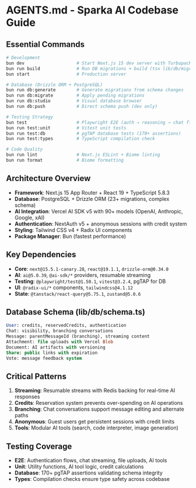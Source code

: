 # AGENTS.md - Sparka AI Codebase Guide

## Essential Commands
```bash
# Development
bun dev                    # Start Next.js 15 dev server with Turbopack
bun run build              # Run DB migrations + build (tsx lib/db/migrate)
bun start                  # Production server

# Database (Drizzle ORM + PostgreSQL)
bun run db:generate        # Generate migrations from schema changes
bun run db:migrate         # Apply pending migrations
bun run db:studio          # Visual database browser
bun run db:push            # Direct schema push (dev only)

# Testing Strategy
bun test                   # Playwright E2E (auth → reasoning → chat flows)
bun run test:unit          # Vitest unit tests
bun run test:db            # pgTAP database tests (170+ assertions)
bun run test:types         # TypeScript compilation check

# Code Quality
bun run lint               # Next.js ESLint + Biome linting
bun run format             # Biome formatting
```

## Architecture Overview
- **Framework**: Next.js 15 App Router + React 19 + TypeScript 5.8.3
- **Database**: PostgreSQL + Drizzle ORM (23+ migrations, complex schema)
- **AI Integration**: Vercel AI SDK v5 with 90+ models (OpenAI, Anthropic, Google, xAI)
- **Authentication**: NextAuth v5 + anonymous sessions with credit system
- **Styling**: Tailwind CSS v4 + Radix UI components
- **Package Manager**: Bun (fastest performance)

## Key Dependencies
- **Core**: `next@15.5.1-canary.28`, `react@19.1.1`, `drizzle-orm@0.34.0`
- **AI**: `ai@5.0.39`, `@ai-sdk/*` providers, resumable streaming
- **Testing**: `@playwright/test@1.50.1`, `vitest@3.2.4`, pgTAP for DB
- **UI**: `@radix-ui/*` components, `tailwindcss@4.1.12`
- **State**: `@tanstack/react-query@5.75.1`, `zustand@5.0.6`

## Database Schema (lib/db/schema.ts)
```sql
User: credits, reservedCredits, authentication
Chat: visibility, branching conversations
Message: parentMessageId (branching), streaming content
Attachment: file uploads with Vercel Blob
Document: AI artifacts with versioning
Share: public links with expiration
Vote: message feedback system
```

## Critical Patterns
1. **Streaming**: Resumable streams with Redis backing for real-time AI responses
2. **Credits**: Reservation system prevents over-spending on AI operations
3. **Branching**: Chat conversations support message editing and alternate paths
4. **Anonymous**: Guest users get persistent sessions with credit limits
5. **Tools**: Modular AI tools (search, code interpreter, image generation)

## Testing Coverage
- **E2E**: Authentication flows, chat streaming, file uploads, AI tools
- **Unit**: Utility functions, AI tool logic, credit calculations
- **Database**: 170+ pgTAP assertions validating schema integrity
- **Types**: Compilation checks ensure type safety across codebase